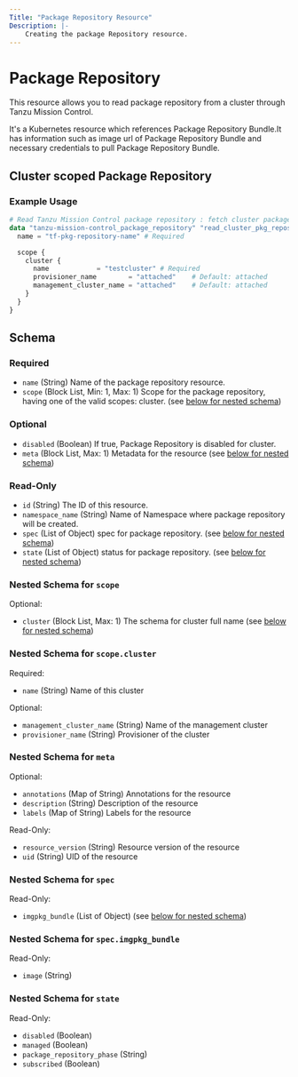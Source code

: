 ```yaml
---
Title: "Package Repository Resource"
Description: |-
    Creating the package Repository resource.
---
```


# Package Repository

This resource allows you to read package repository from a cluster through Tanzu Mission Control.

It's a Kubernetes resource which references Package Repository Bundle.It has information such as image url of Package Repository Bundle and necessary credentials to pull Package Repository Bundle.

[package-repository]: https://docs.vmware.com/en/VMware-Tanzu-Mission-Control/services/tanzumc-using/GUID-E0168103-7A6F-4C07-8768-19D9B1EB4EFA.html


## Cluster scoped Package Repository

### Example Usage

```terraform
# Read Tanzu Mission Control package repository : fetch cluster package repository details
data "tanzu-mission-control_package_repository" "read_cluster_pkg_repository" {
  name = "tf-pkg-repository-name" # Required

  scope {
    cluster {
      name            = "testcluster" # Required
      provisioner_name        = "attached"    # Default: attached
      management_cluster_name = "attached"    # Default: attached
    }
  }
}
```
<!-- schema generated by tfplugindocs -->
## Schema

### Required

- `name` (String) Name of the package repository resource.
- `scope` (Block List, Min: 1, Max: 1) Scope for the package repository, having one of the valid scopes: cluster. (see [below for nested schema](#nestedblock--scope))

### Optional

- `disabled` (Boolean) If true, Package Repository is disabled for cluster.
- `meta` (Block List, Max: 1) Metadata for the resource (see [below for nested schema](#nestedblock--meta))

### Read-Only

- `id` (String) The ID of this resource.
- `namespace_name` (String) Name of Namespace where package repository will be created.
- `spec` (List of Object) spec for package repository. (see [below for nested schema](#nestedatt--spec))
- `state` (List of Object) status for package repository. (see [below for nested schema](#nestedatt--state))

<a id="nestedblock--scope"></a>
### Nested Schema for `scope`

Optional:

- `cluster` (Block List, Max: 1) The schema for cluster full name (see [below for nested schema](#nestedblock--scope--cluster))

<a id="nestedblock--scope--cluster"></a>
### Nested Schema for `scope.cluster`

Required:

- `name` (String) Name of this cluster

Optional:

- `management_cluster_name` (String) Name of the management cluster
- `provisioner_name` (String) Provisioner of the cluster



<a id="nestedblock--meta"></a>
### Nested Schema for `meta`

Optional:

- `annotations` (Map of String) Annotations for the resource
- `description` (String) Description of the resource
- `labels` (Map of String) Labels for the resource

Read-Only:

- `resource_version` (String) Resource version of the resource
- `uid` (String) UID of the resource


<a id="nestedatt--spec"></a>
### Nested Schema for `spec`

Read-Only:

- `imgpkg_bundle` (List of Object) (see [below for nested schema](#nestedobjatt--spec--imgpkg_bundle))

<a id="nestedobjatt--spec--imgpkg_bundle"></a>
### Nested Schema for `spec.imgpkg_bundle`

Read-Only:

- `image` (String)



<a id="nestedatt--state"></a>
### Nested Schema for `state`

Read-Only:

- `disabled` (Boolean)
- `managed` (Boolean)
- `package_repository_phase` (String)
- `subscribed` (Boolean)